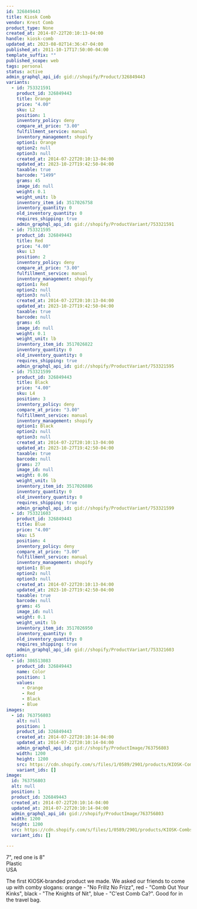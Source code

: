 ```yaml
---
id: 326849443
title: Kiosk Comb
vendor: Krest Comb
product_type: None
created_at: 2014-07-22T20:10:13-04:00
handle: kiosk-comb
updated_at: 2023-08-02T14:36:47-04:00
published_at: 2011-10-17T17:50:00-04:00
template_suffix: ""
published_scope: web
tags: personal
status: active
admin_graphql_api_id: gid://shopify/Product/326849443
variants:
  - id: 753321591
    product_id: 326849443
    title: Orange
    price: "4.00"
    sku: L2
    position: 1
    inventory_policy: deny
    compare_at_price: "3.00"
    fulfillment_service: manual
    inventory_management: shopify
    option1: Orange
    option2: null
    option3: null
    created_at: 2014-07-22T20:10:13-04:00
    updated_at: 2023-10-27T19:42:50-04:00
    taxable: true
    barcode: "1499"
    grams: 45
    image_id: null
    weight: 0.1
    weight_unit: lb
    inventory_item_id: 3517026758
    inventory_quantity: 0
    old_inventory_quantity: 0
    requires_shipping: true
    admin_graphql_api_id: gid://shopify/ProductVariant/753321591
  - id: 753321595
    product_id: 326849443
    title: Red
    price: "4.00"
    sku: L3
    position: 2
    inventory_policy: deny
    compare_at_price: "3.00"
    fulfillment_service: manual
    inventory_management: shopify
    option1: Red
    option2: null
    option3: null
    created_at: 2014-07-22T20:10:13-04:00
    updated_at: 2023-10-27T19:42:50-04:00
    taxable: true
    barcode: null
    grams: 45
    image_id: null
    weight: 0.1
    weight_unit: lb
    inventory_item_id: 3517026822
    inventory_quantity: 0
    old_inventory_quantity: 0
    requires_shipping: true
    admin_graphql_api_id: gid://shopify/ProductVariant/753321595
  - id: 753321599
    product_id: 326849443
    title: Black
    price: "4.00"
    sku: L4
    position: 3
    inventory_policy: deny
    compare_at_price: "3.00"
    fulfillment_service: manual
    inventory_management: shopify
    option1: Black
    option2: null
    option3: null
    created_at: 2014-07-22T20:10:13-04:00
    updated_at: 2023-10-27T19:42:50-04:00
    taxable: true
    barcode: null
    grams: 27
    image_id: null
    weight: 0.06
    weight_unit: lb
    inventory_item_id: 3517026886
    inventory_quantity: 0
    old_inventory_quantity: 0
    requires_shipping: true
    admin_graphql_api_id: gid://shopify/ProductVariant/753321599
  - id: 753321603
    product_id: 326849443
    title: Blue
    price: "4.00"
    sku: L5
    position: 4
    inventory_policy: deny
    compare_at_price: "3.00"
    fulfillment_service: manual
    inventory_management: shopify
    option1: Blue
    option2: null
    option3: null
    created_at: 2014-07-22T20:10:13-04:00
    updated_at: 2023-10-27T19:42:50-04:00
    taxable: true
    barcode: null
    grams: 45
    image_id: null
    weight: 0.1
    weight_unit: lb
    inventory_item_id: 3517026950
    inventory_quantity: 0
    old_inventory_quantity: 0
    requires_shipping: true
    admin_graphql_api_id: gid://shopify/ProductVariant/753321603
options:
  - id: 386513083
    product_id: 326849443
    name: Color
    position: 1
    values:
      - Orange
      - Red
      - Black
      - Blue
images:
  - id: 763756803
    alt: null
    position: 1
    product_id: 326849443
    created_at: 2014-07-22T20:10:14-04:00
    updated_at: 2014-07-22T20:10:14-04:00
    admin_graphql_api_id: gid://shopify/ProductImage/763756803
    width: 1200
    height: 1200
    src: https://cdn.shopify.com/s/files/1/0589/2901/products/KIOSK-Combs.jpeg?v=1406074214
    variant_ids: []
image:
  id: 763756803
  alt: null
  position: 1
  product_id: 326849443
  created_at: 2014-07-22T20:10:14-04:00
  updated_at: 2014-07-22T20:10:14-04:00
  admin_graphql_api_id: gid://shopify/ProductImage/763756803
  width: 1200
  height: 1200
  src: https://cdn.shopify.com/s/files/1/0589/2901/products/KIOSK-Combs.jpeg?v=1406074214
  variant_ids: []

---
```


7", red one is 8"  
Plastic  
USA 

The first KIOSK-branded product we made. We asked our friends to come up with comby slogans: orange - "No Frillz No Frizz", red - "Comb Out Your Kinks", black - "The Knights of Nit", blue - "C'est Comb Ca?". Good for in the travel bag.